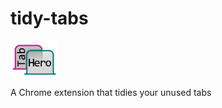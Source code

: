 # tidy-tabs

<img src="./chrome-ext--tab-hero/icon.png" width="15%">

A Chrome extension that tidies your unused tabs
